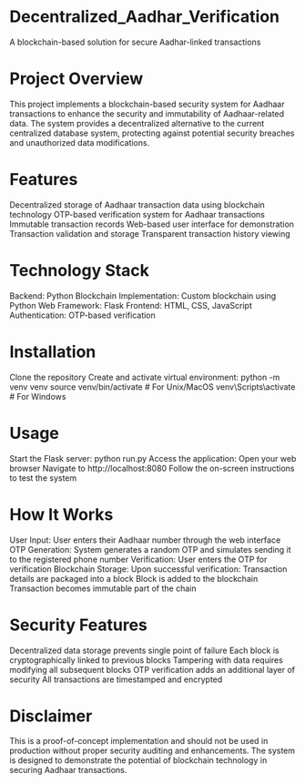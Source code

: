# Decentralized_Aadhar_Verification
A blockchain-based solution for secure Aadhar-linked transactions
# Project Overview
This project implements a blockchain-based security system for Aadhaar transactions to enhance the security and immutability of Aadhaar-related data. The system provides a decentralized alternative to the current centralized database system, protecting against potential security breaches and unauthorized data modifications.
# Features
Decentralized storage of Aadhaar transaction data using blockchain technology
OTP-based verification system for Aadhaar transactions
Immutable transaction records
Web-based user interface for demonstration
Transaction validation and storage
Transparent transaction history viewing
# Technology Stack
Backend: Python
Blockchain Implementation: Custom blockchain using Python
Web Framework: Flask
Frontend: HTML, CSS, JavaScript
Authentication: OTP-based verification
# Installation
Clone the repository
Create and activate virtual environment:
python -m venv venv
source venv/bin/activate  # For Unix/MacOS
venv\Scripts\activate     # For Windows
# Usage
Start the Flask server: python run.py
Access the application:
Open your web browser
Navigate to http://localhost:8080
Follow the on-screen instructions to test the system
# How It Works
User Input: User enters their Aadhaar number through the web interface
OTP Generation: System generates a random OTP and simulates sending it to the registered phone number
Verification: User enters the OTP for verification
Blockchain Storage: Upon successful verification:
Transaction details are packaged into a block
Block is added to the blockchain
Transaction becomes immutable part of the chain
# Security Features
Decentralized data storage prevents single point of failure
Each block is cryptographically linked to previous blocks
Tampering with data requires modifying all subsequent blocks
OTP verification adds an additional layer of security
All transactions are timestamped and encrypted
# Disclaimer
This is a proof-of-concept implementation and should not be used in production without proper security auditing and enhancements. The system is designed to demonstrate the potential of blockchain technology in securing Aadhaar transactions.




